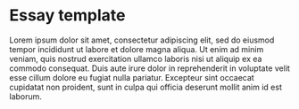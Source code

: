 <param ve-config
	title="Cinnamon: two thousand years of botanical disambiguation"
	banner="https://github.com/JSTOR-Labs/plant-humanities/raw/master/images/cinnamon_banner_image.jpg"
	layout="vtl"
	num-maps="0"
	num-images="0"
	num-specimens="0"
	num-primary-sources="0"
	author="Wouter Klein">

# Essay template

Lorem ipsum dolor sit amet, consectetur adipiscing elit, sed do eiusmod tempor incididunt ut labore et dolore magna aliqua. Ut enim ad minim veniam, quis nostrud exercitation ullamco laboris nisi ut aliquip ex ea commodo consequat. Duis aute irure dolor in reprehenderit in voluptate velit esse cillum dolore eu fugiat nulla pariatur. Excepteur sint occaecat cupidatat non proident, sunt in culpa qui officia deserunt mollit anim id est laborum.

<!--stackedit_data:
eyJoaXN0b3J5IjpbLTM1MDg2NTM3LDcxNzczMDY4MywtMzU3Nz
A5MjAxLDE3NjE5MTg3MjUsLTEyMjQ4MTc0NDQsLTEwNjU0OTM3
MzQsNDgyNjI3NzI4LDIwODkzMzc1NDgsLTc5MDI0NDM1MV19
-->